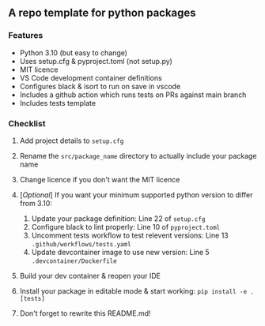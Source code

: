 ## A repo template for python packages

### Features

* Python 3.10 (but easy to change)
* Uses setup.cfg & pyproject.toml (not setup.py)
* MIT licence
* VS Code development container definitions
* Configures black & isort to run on save in vscode
* Includes a github action which runs tests on PRs against main branch
* Includes tests template

### Checklist

1. Add project details to `setup.cfg`
1. Rename the `src/package_name` directory to actually include your package name
1. Change licence if you don't want the MIT licence
1. [_Optional_] If you want your minimum supported python version to differ from 3.10:
    
    1. Update your package definition: Line 22 of `setup.cfg`
    1. Configure black to lint properly: Line 10 of `pyproject.toml`
    1. Uncomment tests workflow to test relevent versions: Line 13 `.github/workflows/tests.yaml`
    1. Update devcontainer image to use new version: Line 5 `.devcontainer/Dockerfile`

1. Build your dev container & reopen your IDE 
1. Install your package in editable mode & start working: `pip install -e .[tests]`
1. Don't forget to rewrite this README.md!